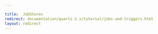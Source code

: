 ```yaml
---

title:  JobStores
redirect: documentation/quartz-2.x/tutorial/jobs-and-triggers.html
layout: redirect
---
```

